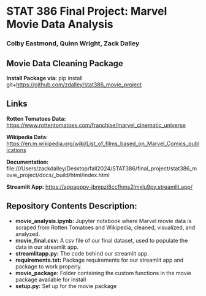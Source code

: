 # **STAT 386 Final Project: Marvel Movie Data Analysis**
### **Colby Eastmond, Quinn Wright, Zack Dalley**

## Movie Data Cleaning Package

**Install Package via:** pip install git+https://github.com/zdalley/stat386_movie_project

## Links

**Rotten Tomatoes Data:** https://www.rottentomatoes.com/franchise/marvel_cinematic_universe

**Wikipedia Data:** https://en.m.wikipedia.org/wiki/List_of_films_based_on_Marvel_Comics_publications

**Documentation:** file:///Users/zackdalley/Desktop/fall2024/STAT386/final_project/stat386_movie_project/docs/_build/html/index.html

**Streamlit App:** https://appapppy-jbmpzi8ccfhms2lmxlu9py.streamlit.app/

## **Repository Contents Description:**
- **movie_analysis.ipynb:** Jupyter notebook where Marvel movie data is scraped from Rotten Tomatoes and Wikipedia, cleaned, visualized, and analyzed.
- **movie_final.csv:** A csv file of our final dataset, used to populate the data in our streamlit app.
- **streamlitapp.py:** The code behind our streamlit app.
- **requirements.txt:** Package requirements for our streamlit app and package to work properly.
- **movie_package:** Folder containing the custom functions in the movie package available for install
- **setup.py:** Set up for the movie package
